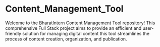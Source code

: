 # Content_Management_Tool
Welcome to the BharatIntern Content Management Tool repository! This comprehensive Full Stack project aims to provide an efficient and user-friendly solution for managing digital content this tool streamlines the process of content creation, organization, and publication.
